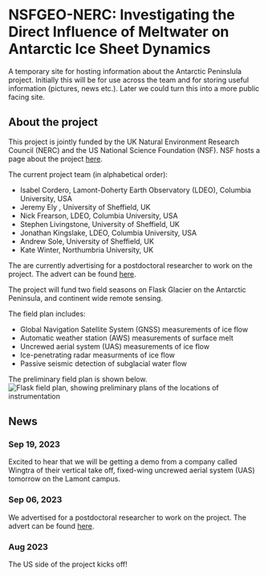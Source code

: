 # NSFGEO-NERC: Investigating the Direct Influence of Meltwater on Antarctic Ice Sheet Dynamics

A temporary site for hosting information about the Antarctic Peninslula project. Initially this will be for use across the team and for storing useful information (pictures, news etc.). Later we could turn this into a more public facing site.

## About the project
This project is jointly funded by the UK Natural Environment Research Council (NERC) and the US National Science Foundation (NSF). NSF hosts a page about the project [here](https://www.nsf.gov/awardsearch/showAward?AWD_ID=2053169). 

The current project team (in alphabetical order):
- Isabel Cordero, Lamont-Doherty Earth Observatory (LDEO), Columbia University, USA
- Jeremy Ely , University of Sheffield, UK
- Nick Frearson, LDEO, Columbia University, USA
- Stephen Livingstone, University of Sheffield, UK
- Jonathan Kingslake, LDEO, Columbia University, USA
- Andrew Sole, University of Sheffield, UK
- Kate Winter, Northumbria University, UK

The are currently advertising for a postdoctoral researcher to work on the project. The advert can be found [here](https://apply.interfolio.com/131480).

The project will fund two field seasons on Flask Glacier on the Antarctic Peninsula, and continent wide remote sensing. 

The field plan includes:
- Global Navigation Satellite System (GNSS) measurements of ice flow
- Automatic weather station (AWS) measurements of surface melt
- Uncrewed aerial system (UAS) measurements of ice flow
- Ice-penetrating radar measurments of ice flow
- Passive seismic detection of subglacial water flow

The preliminary field plan is shown below.
![Flask field plan, showing preliminary plans of the locations of instrumentation](fieldwork/site_selection/flask_glacier_site_1_annotated.png)

## News 

### Sep 19, 2023 
Excited to hear that we will be getting a demo from a company called Wingtra of their vertical take off, fixed-wing uncrewed aerial system (UAS) tomorrow on the Lamont campus. 

### Sep 06, 2023 
We advertised for a postdoctoral researcher to work on the project. The advert can be found [here](https://apply.interfolio.com/131480). 

### Aug 2023
The US side of the project kicks off! 




